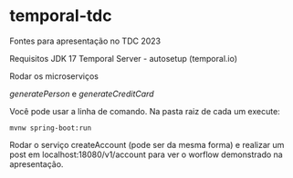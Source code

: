 # temporal-tdc

Fontes para apresentação no TDC 2023

Requisitos
JDK 17
Temporal Server - autosetup (temporal.io)


Rodar os microserviços

*generatePerson* e *generateCreditCard*

Você pode usar a linha de comando.
Na pasta raiz de cada um execute:
````
mvnw spring-boot:run 
````

Rodar o serviço createAccount (pode ser da mesma forma) e 
realizar um post em localhost:18080/v1/account para ver o
worflow demonstrado na apresentação.